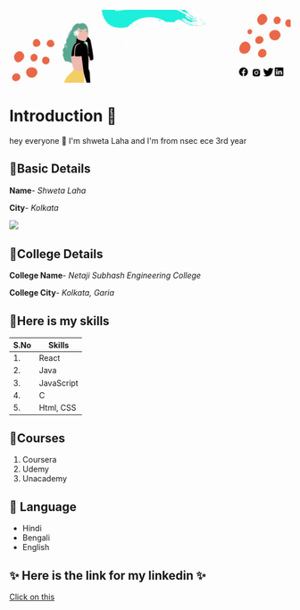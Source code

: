 ![hello](https://github.com/shweta-laha/DAY3/blob/main/Shweta%20Laha.gif)

# Introduction 🚀
hey everyone 👋 I'm shweta Laha and I'm from nsec ece 3rd year

##  💠Basic Details
**Name**- *Shweta Laha*

**City**- *Kolkata*

<img src="https://img.icons8.com/bubbles/100/000000/kolkata.png"/>

## 💠College Details
**College Name**- *Netaji Subhash Engineering College*

**College City**- *Kolkata, Garia*

## 💠Here is my skills
| S.No | Skills|
|---|---|
|1.| React|
|2.| Java|
|3.| JavaScript|
|4.| C|
|5.| Html, CSS|

## 💠Courses
1. Coursera
2. Udemy
3. Unacademy

## 💠 Language
- Hindi
- Bengali
- English
 
 ## ✨ Here is the link for my linkedin ✨
 [Click on this](https://www.linkedin.com/in/shweta-laha-9254741b2/)
